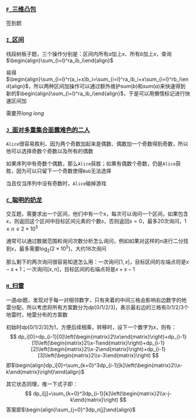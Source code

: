### [`F`_三维凸包](https://www.luogu.com.cn/problem/T596665?contestId=242476)

签到题

### [`I`_区间](https://www.luogu.com.cn/problem/T598448?contestId=242476)

线段树板子题，三个操作分别是：区间内所有$a$加上$x$、所有$b$加上$x$，查询$\begin{align}\sum_{i=l}^ra_ib_i\end{align}$

易得$\begin{align}\sum_{i=l}^r(a_i+x)b_i=\sum_{i=l}^ra_ib_i+x\sum_{i=l}^rb_i\end{align}$，所以两种区间加操作可以通过额外维护$sum(b)$和$sum(a)$来快速得到新的$\begin{align}\sum_{i=l}^ra_ib_i\end{align}$，于是可以用懒惰标记进行快速区间加

需要开$long\ long$

### [`J`_面对多重集合面露难色的二人](https://www.luogu.com.cn/problem/T599281?contestId=242476)

`Alice`很容易胜利，因为两个奇数加起来是偶数、偶数加一个奇数得到奇数，所以他可以选择奇数个奇数以及所有的偶数

如果序列中有奇数个偶数，那么`Alice`获胜；如果有偶数个奇数，仍是`Alice`获胜，因为可以只留下一个奇数使得`Bob`无法选择

当且仅当序列中没有奇数时，`Alice`输掉游戏

### [`C`_聪明的奶龙](https://www.luogu.com.cn/problem/T580122?contestId=242476)

交互题，需要求出一个区间，他们中有一个$x$，每次可以询问一个区间，如果包含$x$，则返回这个区间中目标区间元素的个数$s$，否则返回$s=0$，最多$20$次询问，$1\le n\le 2\times10^5$

通常可以通过数据范围和询问次数分析怎么询问，例如如果对这样的$n$进行二分找到$x$，最多需要$\log_2(2\times10^5)$，大约$18$次询问

那么剩下的两次询问很容易知道怎么用：一次询问$[1,x]$，目标区间的左端点将是$x-s+1$；一次询问$[x,n]$，目标区间的右端点将是$x+s-1$

### [`H`_扫雷](https://www.luogu.com.cn/problem/T580692?contestId=242476)

一道$dp$题，发现对于每一对相邻数字，只有夹着的中间三格会影响右边数字的地雷分配，所以考虑将所有方案数分为$dp[0/1/2/3]$，表示最右边的三格有$0/1/2/3$个地雷时，地雷分布的方案数

初始时$dp[0/1/2/3]$为$1$，方便后续相乘，转移时，设下一个数字为$x$，则有：
$$
dp_i[0]=dp_{i-1}[0]\left(\begin{matrix}2\\x\end{matrix}\right)+dp_{i-1}[1]\left(\begin{matrix}2\\x-1\end{matrix}\right)+dp_{i-1}[2]\left(\begin{matrix}2\\x-2\end{matrix}\right)+dp_{i-1}[3]\left(\begin{matrix}2\\x-3\end{matrix}\right)
$$
即$\begin{align}dp_i[0]=\sum_{k=0}^3dp_{i-1}[k]\left(\begin{matrix}2\\x-k\end{matrix}\right)\end{align}$

其它状态同理，推一下式子即：
$$
dp_i[j]=\sum_{k=0}^3dp_{i-1}[k]\left(\begin{matrix}2\\x-j-k\end{matrix}\right)
$$
答案即$\begin{align}\sum_{j=0}^3dp_n[j]\end{align}$